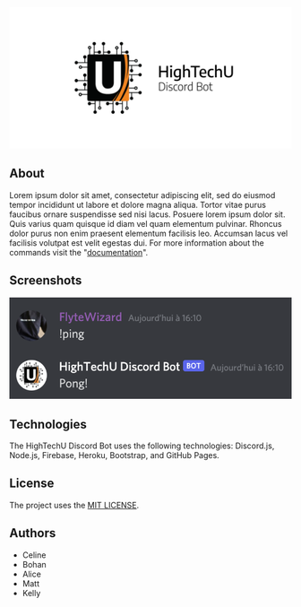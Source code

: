 ![HighTechU Discord Bot](./docs/images/hightechu-discord-bot-banner.png)

## About

Lorem ipsum dolor sit amet, consectetur adipiscing elit, sed do eiusmod tempor incididunt ut labore et dolore magna aliqua. Tortor vitae purus faucibus ornare suspendisse sed nisi lacus. Posuere lorem ipsum dolor sit. Quis varius quam quisque id diam vel quam elementum pulvinar. Rhoncus dolor purus non enim praesent elementum facilisis leo. Accumsan lacus vel facilisis volutpat est velit egestas dui. For more information about the commands visit the "[documentation](https://hightechu.ca)".

## Screenshots

![Bot Command Demo](./docs/images/demo.png)

## Technologies

The HighTechU Discord Bot uses the following technologies: Discord.js, Node.js, Firebase, Heroku, Bootstrap, and GitHub Pages.


## License

The project uses the [MIT LICENSE](https://choosealicense.com/licenses/mit/).

## Authors

- Celine
- Bohan
- Alice
- Matt
- Kelly
